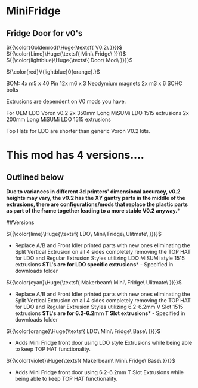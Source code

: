 # MiniFridge
## Fridge Door for v0's



${{\color{Goldenrod}\Huge{\textsf{ V0.2\ \}}}}\$ ${{\color{Lime}\Huge{\textsf{ Mini\ Fridge\ \}}}}\$ ${{\color{lightblue}\Huge{\textsf{ Door\ Mod\ \}}}}\$

${\color{red}V\{lightblue}0\{orange}.}$




BOM:
4x m5 x 40 Pin
12x m6 x 3 Neodymium magnets
2x m3 x 6 SCHC bolts

Extrusions are dependent on V0 mods you have. 

For OEM LDO Voron v0.2 
2x 350mm Long MiSUMi LDO 1515 extrusions 
2x 200mm Long MiSUMi LDO 1515 extrusions

Top Hats for LDO are shorter than generic Voron V0.2 kits.

# This mod has 4 versions....

## Outlined below

**Due to variances in different 3d printers' dimensional accuracy, v0.2 heights may vary, the v0.2 has the XY gantry parts in the middle of the extrusions, there are configurations/mods that replace the plastic parts as part of the frame together leading to a more stable V0.2 anyway.***

##Versions 


${{\color{lime}\Huge{\textsf{  LDO\ Mini\ Fridge\ Ulitmate\ \}}}}\$

- Replace A/B and Front Idler printed parts with new ones eliminating the Split Vertical Extrusion on all 4 sides completely removing the TOP HAT for LDO and Regular Extrusion Styles utilizing LDO MiSUMi style 1515 extrusions **STL's are for LDO specific extrusions*** - Specified in downloads folder


${{\color{cyan}\Huge{\textsf{  Makerbeam\ Mini\ Fridge\ Ulitmate\ \}}}}\$

- Replace A/B and Front Idler printed parts with new ones eliminating the Split Vertical Extrusion on all 4 sides completely removing the TOP HAT for LDO and Regular Extrusion Styles utilizing 6.2-6.2mm V Slot 1515 extrusions **STL's are for 6.2-6.2mm T Slot extrusions*** - Specified in downloads folder


${{\color{orange}\Huge{\textsf{  LDO\ Mini\ Fridge\ Base\ \}}}}\$

- Adds Mini Fridge front door using LDO style Extrusions while being able to keep TOP HAT functionality.

${{\color{violet}\Huge{\textsf{  Makerbeam\ Mini\ Fridge\ Base\ \}}}}\$

- Adds Mini Fridge front door using 6.2-6.2mm T Slot Extrusions while being able to keep TOP HAT functionality.

